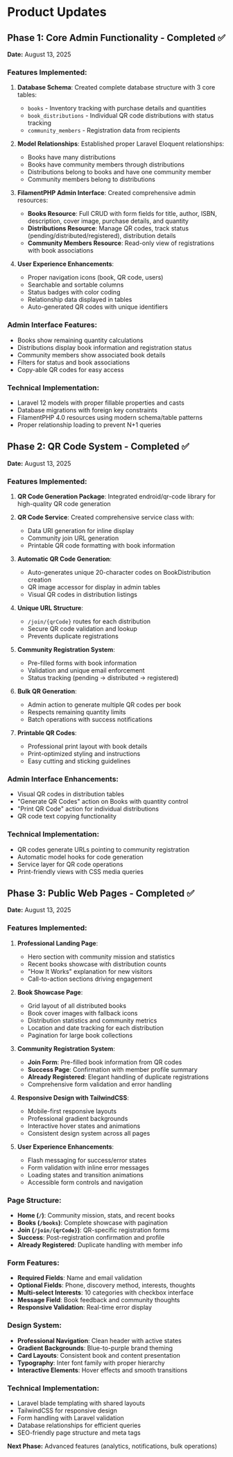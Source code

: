 # Product Updates

## Phase 1: Core Admin Functionality - Completed ✅

**Date:** August 13, 2025

### Features Implemented:
1. **Database Schema**: Created complete database structure with 3 core tables:
   - `books` - Inventory tracking with purchase details and quantities
   - `book_distributions` - Individual QR code distributions with status tracking
   - `community_members` - Registration data from recipients

2. **Model Relationships**: Established proper Laravel Eloquent relationships:
   - Books have many distributions
   - Books have community members through distributions
   - Distributions belong to books and have one community member
   - Community members belong to distributions

3. **FilamentPHP Admin Interface**: Created comprehensive admin resources:
   - **Books Resource**: Full CRUD with form fields for title, author, ISBN, description, cover image, purchase details, and quantity
   - **Distributions Resource**: Manage QR codes, track status (pending/distributed/registered), distribution details
   - **Community Members Resource**: Read-only view of registrations with book associations

4. **User Experience Enhancements**:
   - Proper navigation icons (book, QR code, users)
   - Searchable and sortable columns
   - Status badges with color coding
   - Relationship data displayed in tables
   - Auto-generated QR codes with unique identifiers

### Admin Interface Features:
- Books show remaining quantity calculations
- Distributions display book information and registration status
- Community members show associated book details
- Filters for status and book associations
- Copy-able QR codes for easy access

### Technical Implementation:
- Laravel 12 models with proper fillable properties and casts
- Database migrations with foreign key constraints
- FilamentPHP 4.0 resources using modern schema/table patterns
- Proper relationship loading to prevent N+1 queries

## Phase 2: QR Code System - Completed ✅

**Date:** August 13, 2025

### Features Implemented:
1. **QR Code Generation Package**: Integrated endroid/qr-code library for high-quality QR code generation

2. **QR Code Service**: Created comprehensive service class with:
   - Data URI generation for inline display
   - Community join URL generation
   - Printable QR code formatting with book information

3. **Automatic QR Code Generation**:
   - Auto-generates unique 20-character codes on BookDistribution creation
   - QR image accessor for display in admin tables
   - Visual QR codes in distribution listings

4. **Unique URL Structure**: 
   - `/join/{qrCode}` routes for each distribution
   - Secure QR code validation and lookup
   - Prevents duplicate registrations

5. **Community Registration System**:
   - Pre-filled forms with book information
   - Validation and unique email enforcement
   - Status tracking (pending → distributed → registered)

6. **Bulk QR Generation**: 
   - Admin action to generate multiple QR codes per book
   - Respects remaining quantity limits
   - Batch operations with success notifications

7. **Printable QR Codes**:
   - Professional print layout with book details
   - Print-optimized styling and instructions
   - Easy cutting and sticking guidelines

### Admin Interface Enhancements:
- Visual QR codes in distribution tables
- "Generate QR Codes" action on Books with quantity control
- "Print QR Code" action for individual distributions
- QR code text copying functionality

### Technical Implementation:
- QR codes generate URLs pointing to community registration
- Automatic model hooks for code generation
- Service layer for QR code operations
- Print-friendly views with CSS media queries

## Phase 3: Public Web Pages - Completed ✅

**Date:** August 13, 2025

### Features Implemented:
1. **Professional Landing Page**:
   - Hero section with community mission and statistics
   - Recent books showcase with distribution counts
   - "How It Works" explanation for new visitors
   - Call-to-action sections driving engagement

2. **Book Showcase Page**:
   - Grid layout of all distributed books
   - Book cover images with fallback icons
   - Distribution statistics and community metrics
   - Location and date tracking for each distribution
   - Pagination for large book collections

3. **Community Registration System**:
   - **Join Form**: Pre-filled book information from QR codes
   - **Success Page**: Confirmation with member profile summary
   - **Already Registered**: Elegant handling of duplicate registrations
   - Comprehensive form validation and error handling

4. **Responsive Design with TailwindCSS**:
   - Mobile-first responsive layouts
   - Professional gradient backgrounds
   - Interactive hover states and animations
   - Consistent design system across all pages

5. **User Experience Enhancements**:
   - Flash messaging for success/error states
   - Form validation with inline error messages
   - Loading states and transition animations
   - Accessible form controls and navigation

### Page Structure:
- **Home (`/`)**: Community mission, stats, and recent books
- **Books (`/books`)**: Complete showcase with pagination
- **Join (`/join/{qrCode}`)**: QR-specific registration forms
- **Success**: Post-registration confirmation and profile
- **Already Registered**: Duplicate handling with member info

### Form Features:
- **Required Fields**: Name and email validation
- **Optional Fields**: Phone, discovery method, interests, thoughts
- **Multi-select Interests**: 10 categories with checkbox interface
- **Message Field**: Book feedback and community thoughts
- **Responsive Validation**: Real-time error display

### Design System:
- **Professional Navigation**: Clean header with active states
- **Gradient Backgrounds**: Blue-to-purple brand theming
- **Card Layouts**: Consistent book and content presentation
- **Typography**: Inter font family with proper hierarchy
- **Interactive Elements**: Hover effects and smooth transitions

### Technical Implementation:
- Laravel blade templating with shared layouts
- TailwindCSS for responsive design
- Form handling with Laravel validation
- Database relationships for efficient queries
- SEO-friendly page structure and meta tags

**Next Phase:** Advanced features (analytics, notifications, bulk operations)